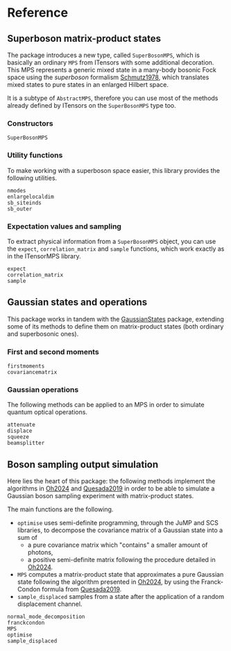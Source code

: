 # Reference

## Superboson matrix-product states

The package introduces a new type, called `SuperBosonMPS`, which is basically
an ordinary `MPS` from ITensors with some additional decoration.
This MPS represents a generic mixed state in a many-body bosonic Fock space
using the _superboson_ formalism [Schmutz1978](@cite), which translates mixed
states to pure states in an enlarged Hilbert space.

It is a subtype of `AbstractMPS`, therefore you can use most of the methods
already defined by ITensors on the `SuperBosonMPS` type too.

### Constructors

```@docs
SuperBosonMPS
```

### Utility functions

To make working with a superboson space easier, this library provides the
following utilities.

```@docs
nmodes
enlargelocaldim
sb_siteinds
sb_outer
```

### Expectation values and sampling

To extract physical information from a `SuperBosonMPS` object, you can use the
`expect`, `correlation_matrix` and `sample` functions, which work exactly as in
the ITensorMPS library.

```@docs
expect
correlation_matrix
sample
```

## Gaussian states and operations

This package works in tandem with the
[GaussianStates](https://github.com/phaerrax/GaussianStates.jl/) package,
extending some of its methods to define them on matrix-product states (both
ordinary and superbosonic ones).

### First and second moments

```@docs
firstmoments
covariancematrix
```

### Gaussian operations

The following methods can be applied to an MPS in order to simulate quantum
optical operations.

```@docs
attenuate
displace
squeeze
beamsplitter
```

## Boson sampling output simulation

Here lies the heart of this package: the following methods implement the
algorithms in [Oh2024](@cite) and [Quesada2019](@cite) in order to be able to
simulate a Gaussian boson sampling experiment with matrix-product states.

The main functions are the following.

- `optimise` uses semi-definite programming, through the JuMP and SCS libraries,
  to decompose the covariance matrix of a Gaussian state into a sum of
    * a pure covariance matrix which "contains" a smaller amount of photons,
    * a positive semi-definite matrix
  following the procedure detailed in [Oh2024](@cite).
- `MPS` computes a matrix-product state that approximates a pure Gaussian state
  following the algorithm presented in [Oh2024](@cite), by using the
  Franck-Condon formula from [Quesada2019](@cite).
- `sample_displaced` samples from a state after the application of a random
  displacement channel.

```@docs
normal_mode_decomposition
franckcondon
MPS
optimise
sample_displaced
```
